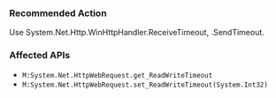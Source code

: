 ### Recommended Action
Use System.Net.Http.WinHttpHandler.ReceiveTimeout, .SendTimeout.

### Affected APIs
* `M:System.Net.HttpWebRequest.get_ReadWriteTimeout`
* `M:System.Net.HttpWebRequest.set_ReadWriteTimeout(System.Int32)`
